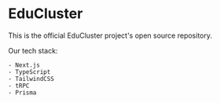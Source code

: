 # EduCluster

This is the official EduCluster project's open source repository.

Our tech stack:

    - Next.js
    - TypeScript
    - TailwindCSS
    - tRPC
    - Prisma